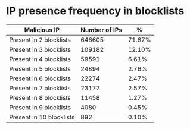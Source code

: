 # IP presence frequency in blocklists
| Malicious IP | Number of IPs | % |
|----|----|----|
| Present in 2 blocklists | 646605 | 71.67% |
| Present in 3 blocklists | 109182 | 12.10% |
| Present in 4 blocklists | 59591 | 6.61% |
| Present in 5 blocklists | 24894 | 2.76% |
| Present in 6 blocklists | 22274 | 2.47% |
| Present in 7 blocklists | 23177 | 2.57% |
| Present in 8 blocklists | 11458 | 1.27% |
| Present in 9 blocklists | 4080 | 0.45% |
| Present in 10 blocklists | 892 | 0.10% |
